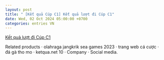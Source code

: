 ```yaml
---
layout: post
title: " [Kết quả Cúp C1] Kết quả lượt đi Cúp C1"
date: Wed, 02 Oct 2024 05:00:00 +0700
categories: entries VN
---
```

[Kết quả lượt đi Cúp C1](https://www.bienphong.com.vn/fsaovvmdn.shtm)

Related products · olahraga jangkrik sea games 2023 · trang web cá cược · đá gà tho mo · ketqua.net 10 · Company · Social media.

